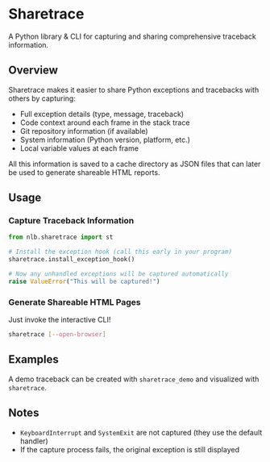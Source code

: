 # Sharetrace
A Python library & CLI for capturing and sharing comprehensive traceback information.

## Overview

Sharetrace makes it easier to share Python exceptions and tracebacks with others by capturing:

- Full exception details (type, message, traceback)
- Code context around each frame in the stack trace
- Git repository information (if available)
- System information (Python version, platform, etc.)
- Local variable values at each frame

All this information is saved to a cache directory as JSON files that can later be used to generate shareable HTML reports.

## Usage

### Capture Traceback Information

```python
from nlb.sharetrace import st

# Install the exception hook (call this early in your program)
sharetrace.install_exception_hook()

# Now any unhandled exceptions will be captured automatically
raise ValueError("This will be captured!")
```

### Generate Shareable HTML Pages

Just invoke the interactive CLI!

```bash
sharetrace [--open-browser]
```

## Examples

A demo traceback can be created with `sharetrace_demo` and visualized with `sharetrace`.

## Notes

- `KeyboardInterrupt` and `SystemExit` are not captured (they use the default handler)
- If the capture process fails, the original exception is still displayed

